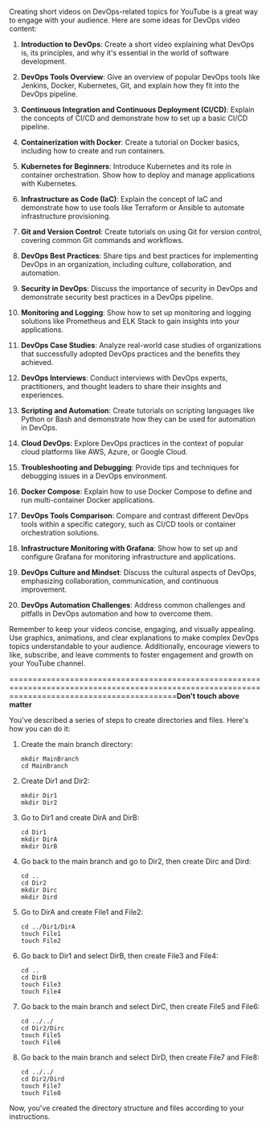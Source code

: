 Creating short videos on DevOps-related topics for YouTube is a great way to engage with your audience. Here are some ideas for DevOps video content:

1. **Introduction to DevOps**: Create a short video explaining what DevOps is, its principles, and why it's essential in the world of software development.

2. **DevOps Tools Overview**: Give an overview of popular DevOps tools like Jenkins, Docker, Kubernetes, Git, and explain how they fit into the DevOps pipeline.

3. **Continuous Integration and Continuous Deployment (CI/CD)**: Explain the concepts of CI/CD and demonstrate how to set up a basic CI/CD pipeline.

4. **Containerization with Docker**: Create a tutorial on Docker basics, including how to create and run containers.

5. **Kubernetes for Beginners**: Introduce Kubernetes and its role in container orchestration. Show how to deploy and manage applications with Kubernetes.

6. **Infrastructure as Code (IaC)**: Explain the concept of IaC and demonstrate how to use tools like Terraform or Ansible to automate infrastructure provisioning.

7. **Git and Version Control**: Create tutorials on using Git for version control, covering common Git commands and workflows.

8. **DevOps Best Practices**: Share tips and best practices for implementing DevOps in an organization, including culture, collaboration, and automation.

9. **Security in DevOps**: Discuss the importance of security in DevOps and demonstrate security best practices in a DevOps pipeline.

10. **Monitoring and Logging**: Show how to set up monitoring and logging solutions like Prometheus and ELK Stack to gain insights into your applications.

11. **DevOps Case Studies**: Analyze real-world case studies of organizations that successfully adopted DevOps practices and the benefits they achieved.

12. **DevOps Interviews**: Conduct interviews with DevOps experts, practitioners, and thought leaders to share their insights and experiences.

13. **Scripting and Automation**: Create tutorials on scripting languages like Python or Bash and demonstrate how they can be used for automation in DevOps.

14. **Cloud DevOps**: Explore DevOps practices in the context of popular cloud platforms like AWS, Azure, or Google Cloud.

15. **Troubleshooting and Debugging**: Provide tips and techniques for debugging issues in a DevOps environment.

16. **Docker Compose**: Explain how to use Docker Compose to define and run multi-container Docker applications.

17. **DevOps Tools Comparison**: Compare and contrast different DevOps tools within a specific category, such as CI/CD tools or container orchestration solutions.

18. **Infrastructure Monitoring with Grafana**: Show how to set up and configure Grafana for monitoring infrastructure and applications.

19. **DevOps Culture and Mindset**: Discuss the cultural aspects of DevOps, emphasizing collaboration, communication, and continuous improvement.

20. **DevOps Automation Challenges**: Address common challenges and pitfalls in DevOps automation and how to overcome them.

Remember to keep your videos concise, engaging, and visually appealing. Use graphics, animations, and clear explanations to make complex DevOps topics understandable to your audience. Additionally, encourage viewers to like, subscribe, and leave comments to foster engagement and growth on your YouTube channel.

================================================================================================================================================**Don't touch above matter**

You've described a series of steps to create directories and files. Here's how you can do it:

1. Create the main branch directory:
   ```
   mkdir MainBranch
   cd MainBranch
   ```

2. Create Dir1 and Dir2:
   ```
   mkdir Dir1
   mkdir Dir2
   ```

3. Go to Dir1 and create DirA and DirB:
   ```
   cd Dir1
   mkdir DirA
   mkdir DirB
   ```

4. Go back to the main branch and go to Dir2, then create Dirc and Dird:
   ```
   cd ..
   cd Dir2
   mkdir Dirc
   mkdir Dird
   ```

5. Go to DirA and create File1 and File2:
   ```
   cd ../Dir1/DirA
   touch File1
   touch File2
   ```

6. Go back to Dir1 and select DirB, then create File3 and File4:
   ```
   cd ..
   cd DirB
   touch File3
   touch File4
   ```

7. Go back to the main branch and select DirC, then create File5 and File6:
   ```
   cd ../../
   cd Dir2/Dirc
   touch File5
   touch File6
   ```

8. Go back to the main branch and select DirD, then create File7 and File8:
   ```
   cd ../../
   cd Dir2/Dird
   touch File7
   touch File8
   ```

Now, you've created the directory structure and files according to your instructions.

